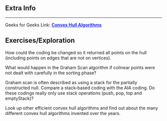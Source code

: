 
<style>
a:link {
    color: #1e28f0;
}
a:visited{
    color: #3c1478;
}
a:hover{
    color: #1e288c;
}
</style>

## Extra Info

-----

Geeks for Geeks Link: [**Convex Hull Algorithms**][G4GLink]


[G4GLink]: https://www.geeksforgeeks.org/dsa/convex-hull-algorithm/

## Exercises/Exploration

How could the coding be changed so it returned all points on the hull
(including points on edges that are not on vertices).

What would happen in the Graham Scan algorithm if colinear points were not
dealt with carefully in the sorting phase?

Graham scan is often described as using a stack for the partially
constructed null. Compare a stack-based coding with the AIA coding.
Do these codings really only use stack operations (push, pop, top and
emptyStack)?

Look up other efficient convex hull algorithms and find out about the
many different convex hull algorithms invented over the years.

